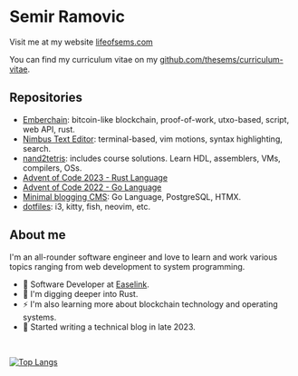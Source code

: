 <!--
**thesems/thesems** is a ✨ _special_ ✨ repository because its `README.md` (this file) appears on your GitHub profile.

Here are some ideas to get you started:

- 🔭 I’m currently working on ...
- 🌱 I’m currently learning ...
- 👯 I’m looking to collaborate on ...
- 🤔 I’m looking for help with ...
- 💬 Ask me about ...
- 📫 How to reach me: ...
- 😄 Pronouns: ...
- ⚡ Fun fact: ...
-->

# Semir Ramovic

Visit me at my website [lifeofsems.com](https://lifeofsems.com)

You can find my curriculum vitae on my [github.com/thesems/curriculum-vitae](https://github.com/thesems/curriculum-vitae/blob/main/main.pdf).

## Repositories

- [Emberchain](https://github.com/thesems/ember-chain): bitcoin-like blockchain, proof-of-work, utxo-based, script, web API, rust.
- [Nimbus Text Editor](https://github.com/thesems/nimbus-text-editor): terminal-based, vim motions, syntax highlighting, search.
- [nand2tetris](https://github.com/thesems/nand2tetris): includes course solutions. Learn HDL, assemblers, VMs, compilers, OSs.
- [Advent of Code 2023 - Rust Language](https://github.com/thesems/advent-of-code-2023-rust)
- [Advent of Code 2022 - Go Language](https://github.com/thesems/advent-of-code-2022-go-lang)
- [Minimal blogging CMS](https://github.com/thesems/minimal-blogging-cms): Go Language, PostgreSQL, HTMX.
- [dotfiles](https://github.com/thesems/.config): i3, kitty, fish, neovim, etc.

## About me

I'm an all-rounder software engineer and love to learn and work various topics ranging from web development to system programming.

- 👷 Software Developer at [Easelink](https://easelink.com).
- 🔭 I'm digging deeper into Rust.
- ⚡ I'm also learning more about blockchain technology and operating systems.
- 📝 Started writing a technical blog in late 2023.

<br>

[![Top Langs](https://github-readme-stats.vercel.app/api/top-langs/?username=thesems&theme=dark&hide=assembly,hack,scilab)](https://github.com/thesems/github-readme-stats)

<!--![Anurag's GitHub stats](https://github-readme-stats.vercel.app/api?username=thesems&show_icons=true&theme=radical) -->
